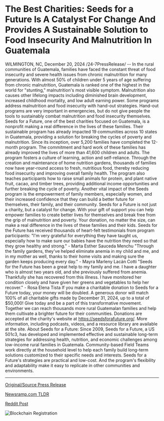 # The Best Charities: Seeds for a Future Is A Catalyst For Change And Provides A Sustainable Solution to Food Insecurity And Malnutrition In Guatemala

WILMINGTON, NC, December 20, 2024 /24-7PressRelease/ -- In the rural communities of Guatemala, families have faced the constant threat of food insecurity and severe health issues from chronic malnutrition for many generations. With almost 50% of children under 5 years of age suffering from chronic malnutrition, Guatemala is ranked one of the highest in the world for "stunting," malnutrition's most visible symptom. Malnutrition also causes other lifelong impacts including diminished brain development, increased childhood mortality, and low adult earning power.  Some programs address malnutrition and food insecurity with hand-out strategies. Hand-out programs are very important in emergencies, but do not give people the tools to sustainably combat malnutrition and food insecurity themselves.  Seeds for a Future, one of the best charities focused on Guatemala, is a nonprofit making a real difference in the lives of these families. Their sustainable program has already impacted 19 communities across 10 states in Guatemala, providing a solution for breaking the cycles of poverty and malnutrition. Since its inception, over 5,200 families have completed the 12-month program. The commitment and hard work of these families has already improved the lives of more than 41,600 children and adults.  The program fosters a culture of learning, action and self-reliance. Through the creation and maintenance of home nutrition gardens, thousands of families now have year-round access to fresh, nutritious food, thereby reducing food insecurity and improving overall family health. The program also teaches participants how to raise small animals for protein, and plant native fruit, cacao, and timber trees, providing additional income opportunities and further breaking the cycle of poverty.  Another vital impact of the Seeds program is the empowerment of family members, especially women, and their increased confidence that they can build a better future for themselves, their family, and their community.  Seeds for a Future is not just a charity, but a catalyst for change. With your gift of support you can help empower families to create better lives for themselves and break free from the grip of malnutrition and poverty. Your donation, no matter the size, can make a real difference in the lives of these families and their kids.  Seeds for the Future has received thousands of heart-felt testimonials from program participants:  "I'm very grateful for everything they have taught us, especially how to make sure our babies have the nutrition they need so that they grow healthy and strong." - Marta Esther Sauceda Menchu  "Through the family gardens, they've helped eliminate anemia in my child and me, and in my mother as well, thanks to their home visits and making sure the garden keeps producing every day." - Mayra Marleny Lacán Cotti  "Seeds for the Future has been a great help to my family and me. I have a daughter who is almost two years old, and she previously suffered from anemia. Thankfully she has recovered from this illness. I have monitored her condition closely and have given her greens and vegetables to help her recover." - Rosa Elena Tista  If you make a charitable donation to Seeds for a Future today, your money will be doubled. A generous donor will match 100% of all charitable gifts made by December 31, 2024, up to a total of $50,000! Give today and be a part of this transformative movement. Together we can reach thousands more rural Guatemalan families and help them cultivate a brighter future for their communities.  Donations are accepted at the charity's website at https://seedsforafuture.org/. More information, including podcasts, videos, and a resource library are available at the site.  About Seeds for a Future:  Since 2009, Seeds for a Future, a US 501c3, has developed and implemented effective and sustainable long-term strategies for addressing health, nutrition, and economic challenges among low-income rural families in Guatemala.  Community-based Field Teams work directly at the household level to help each family build long-term solutions customized to their specific needs and interests. Seeds for a Future's strategies are practical and low-cost. And the program's flexibility and adaptability make it easy to replicate in other communities and environments. 

---

[Original/Source Press Release](https://www.24-7pressrelease.com/press-release/517277/the-best-charities-seeds-for-a-future-is-a-catalyst-for-change-and-provides-a-sustainable-solution-to-food-insecurity-and-malnutrition-in-guatemala)
                    

[Newsramp.com TLDR](https://newsramp.com/curated-news/seeds-for-a-future-empowering-guatemalan-families-to-break-free-from-poverty-and-malnutrition/c0e4907a1eee96f7ff6a7f40ea501e61) 

 



[Reddit Post](https://www.reddit.com/r/newsramp/comments/1hif9hc/seeds_for_a_future_empowering_guatemalan_families/) 



![Blockchain Registration](https://cdn.newsramp.app/24-7PressRelease/qrcode/2412/20/cornD58l.webp)